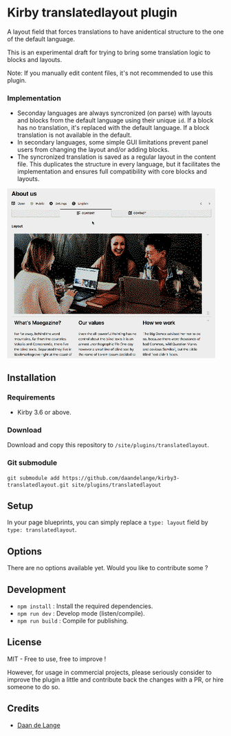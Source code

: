# Kirby translatedlayout plugin

A layout field that forces translations to have anidentical structure to the one of the default language.

This is an experimental draft for trying to bring some translation logic to blocks and layouts.

Note: If you manually edit content files, it's not recommended to use this plugin.

### Implementation
 - Seconday languages are always syncronized (on parse) with layouts and blocks from the default language using their unique `id`. If a block has no translation, it's replaced with the default language. If a block translation is not available in the default.
 - In secondary languages, some simple GUI limitations prevent panel users from changing the layout and/or adding blocks.
 - The syncronized translation is saved as a regular layout in the content file. This duplicates the structure in every language, but it facilitates the implementation and ensures full compatibility with core blocks and layouts.

![Screenshot of Kirby 3 plugins TranslatedLayout](TranslatedLayout.gif)

## Installation

### Requirements
- Kirby 3.6 or above.

### Download
Download and copy this repository to `/site/plugins/translatedlayout`.

### Git submodule
```
git submodule add https://github.com/daandelange/kirby3-translatedlayout.git site/plugins/translatedlayout
```

<!-- Unavailable !!
### Composer

```
composer require daandelange/translatedlayout
```
-->

## Setup
In your page blueprints, you can simply replace a `type: layout` field by `type: translatedlayout`.

## Options
There are no options available yet. Would you like to contribute some ?

## Development
- `npm install` : Install the required dependencies.
- `npm run dev` : Develop mode (listen/compile).
- `npm run build` : Compile for publishing.

## License

MIT - Free to use, free to improve !

However, for usage in commercial projects, please seriously consider to improve the plugin a little and contribute back the changes with a PR, or hire someone to do so.

## Credits

- [Daan de Lange](https://getkirby.com/plugins/daandelange)
